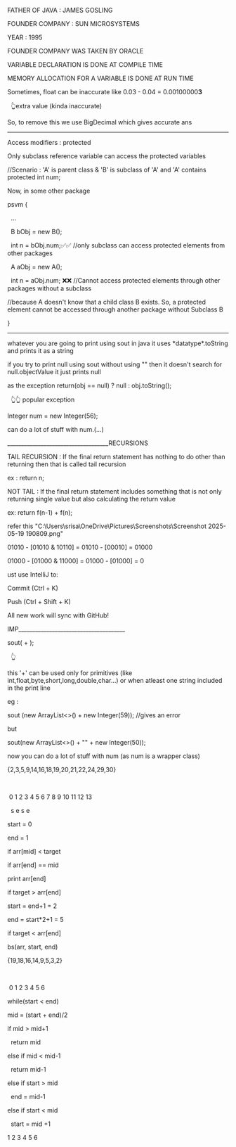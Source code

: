 FATHER OF JAVA : JAMES GOSLING

FOUNDER COMPANY : SUN MICROSYSTEMS

YEAR : 1995

FOUNDER COMPANY WAS TAKEN BY ORACLE



VARIABLE DECLARATION IS DONE AT COMPILE TIME

MEMORY ALLOCATION FOR A VARIABLE IS DONE AT RUN TIME



Sometimes, float can be inaccurate like 0.03 - 0.04 = 0.00100000**3**

                                                                   👆extra value (kinda inaccurate)



So, to remove this we use BigDecimal which gives accurate ans

---

Access modifiers : protected



Only subclass reference variable can access the protected variables

//Scenario : 'A' is parent class \& 'B' is subclass of 'A' and 'A' contains protected int num;



Now, in some other package



psvm {

 	...

 	B bObj = new B();

 	int n = bObj.num;✅✅ //only subclass can access protected elements from other packages

 	A aObj = new A();

 	int n = aObj.num; ❌❌ //Cannot access protected elements through other packages without a subclass

//because A doesn't know that a child class B exists. So, a protected element cannot be accessed through another package without Subclass B

}



---



whatever you are going to print using sout in java it uses \*datatype\*.toString and prints it as a string





if you try to print null using sout without using "" then it doesn't search for null.objectValue it just prints null

as the exception return(obj == null) ? null : obj.toString();

                  👆👆 popular exception

Integer num = new Integer(56);

can do a lot of stuff with num.(...)



\_\_\_\_\_\_\_\_\_\_\_\_\_\_\_\_\_\_\_\_\_\_\_\_\_\_\_\_\_\_\_\_\_\_\_\_RECURSIONS

TAIL RECURSION : If the final return statement has nothing to do other than returning then that is called tail recursion

ex : return n;



NOT TAIL : If the final return statement includes something that is not only returning single value but also calculating the return value



ex: return f(n-1) + f(n);



refer this "C:\\Users\\srisa\\OneDrive\\Pictures\\Screenshots\\Screenshot 2025-05-19 190809.png"





01010 - \[01010 \& 10110] = 01010 - \[00010] = 01000

01000 - \[01000 \& 11000] = 01000 - \[01000] = 0

ust use IntelliJ to:



Commit (Ctrl + K)



Push (Ctrl + Shift + K)



All new work will sync with GitHub!













IMP\_\_\_\_\_\_\_\_\_\_\_\_\_\_\_\_\_\_\_\_\_\_\_\_\_\_\_\_\_\_\_\_\_\_\_\_\_\_

sout(    +       );

         👆

this '+' can be used only for primitives (like int,float,byte,short,long,double,char...) or when atleast one string included in the print line



eg :

sout (new ArrayList<>() + new Integer(59)); //gives an error

but

sout(new ArrayList<>() + "" + new Integer(50));

now you can do a lot of stuff with num (as num is a wrapper class)



{2,3,5,9,14,16,18,19,20,21,22,24,29,30}

 

 0 1 2 3 4   5  6  7  8  9 10 11 12 13

     s       e  s                   e

start = 0

end = 1









if arr\[mid] < target





if arr\[end] ==  mid

print arr\[end]





if target > arr\[end]

start = end+1 = 2

end = start\*2+1 = 5



if target < arr\[end]

bs(arr, start, end)

{19,18,16,14,9,5,3,2}

 

 0 1 2 3 4 5 6





while(start < end)

mid = (start + end)/2

if mid > mid+1

   return mid

else if mid < mid-1

 	return mid-1

else if start > mid

 	end = mid-1

else if start < mid

 	start = mid +1







1 2 3 4 5 6

